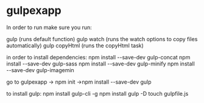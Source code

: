 # gulpexapp

In order to run make sure you run:

gulp (runs default function)
gulp watch (runs the watch options to copy files automatically)
gulp copyHtml (runs the copyHtml task)

in order to install dependencies:
npm install --save-dev gulp-concat
npm install --save-dev gulp-sass
npm install --save-dev gulp-minify
npm install --save-dev gulp-imagemin

go to gulpexapp -> npm init ->npm install --save-dev gulp

to install gulp:
npm install gulp-cli -g
npm install gulp -D
touch gulpfile.js
